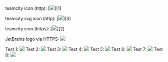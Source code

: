 teamcity icon (http): [![](http://teamcity.jetbrains.com/app/rest/builds/buildType:(id:Sandbox_YaegorTest)/statusIcon)][1]

teamcity svg icon (http): [![](http://teamcity.jetbrains.com/app/rest/builds/buildType:(id:Sandbox_YaegorTest)/statusIcon.svg)][3]

teamcity icon (https): [![](https://teamcity.jetbrains.com/app/rest/builds/buildType:(id:Sandbox_YaegorTest)/statusIcon)][2]

JetBrains logo via HTTPS: ![](https://www.jetbrains.com/_assets/shared/favicons/apple-touch-icon-180x180.png)

  [1]: http://teamcity.jetbrains.com/app/rest/builds/buildType:(id:Sandbox_YaegorTest)/statusIcon
  [2]: https://teamcity.jetbrains.com/app/rest/builds/buildType:(id:Sandbox_YaegorTest)/statusIcon
  [3]: http://teamcity.jetbrains.com/app/rest/builds/buildType:(id:Sandbox_YaegorTest)/statusIcon.svg
  
  

Test 1: ![](http://teamcity.jetbrains.com/app/rest/builds/buildType:(id:Sandbox_YaegorTest),start:0/statusIcon)
Test 2: ![](http://teamcity.jetbrains.com/app/rest/builds/buildType:(id:Sandbox_YaegorTest),start:0,personal:false/statusIcon)
Test 3: ![](https://teamcity.jetbrains.com/app/rest/builds/buildType:(id:Sandbox_YaegorTest),start:0/statusIcon)
Test 4: ![](https://teamcity.jetbrains.com/app/rest/builds/buildType:(id:Sandbox_YaegorTest),start:0,personal:false,canceled:false/statusIcon)
Test 5: ![](https://teamcity.jetbrains.com/app/rest/builds/buildType:(id:Sandbox_YaegorTest),start:0,personal:false,canceled:false,branch:(default:true)/statusIcon)
Test 6: ![](https://teamcity.jetbrains.com/app/rest/builds/buildType:(id:Sandbox_YaegorTest),start:0,personal:false,canceled:false,branch:(default:any)/statusIcon)
Test 7: ![](https://teamcity.jetbrains.com/app/rest/builds/buildType:(id:Sandbox_YaegorTest),count:2/statusIcon)
Test 8: ![](https://teamcity.jetbrains.com/app/rest/builds/buildType:(id:Sandbox_YaegorTest),count:3/statusIcon)
